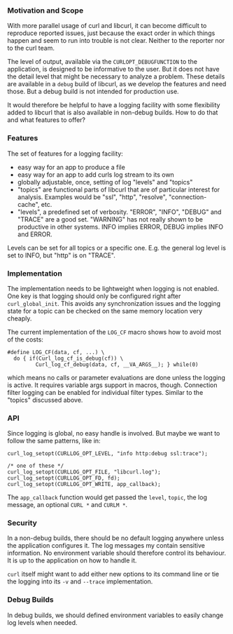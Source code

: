 ### Motivation and Scope

With more parallel usage of curl and libcurl, it can become difficult to reproduce reported issues, just
because the exact order in which things happen and seem to run into trouble is not clear. Neither to
the reporter nor to the curl team.

The level of output, available via the `CURLOPT_DEBUGFUNCTION` to the application, is designed to be
informative to the user. But it does not have the detail level that might be necessary to analyze a problem. These details are available in a `debug` build of libcurl, as we develop the features and need those. But a debug build is not intended for production use.

It would therefore be helpful to have a logging facility with some flexibility added to libcurl that is also available in non-debug builds. How to do that and what features to offer?

### Features

The set of features for a logging facility:

* easy way for an app to produce a file
* easy way for an app to add curls log stream to its own
* globally adjustable, once, setting of log "levels" and "topics"
* "topics" are functional parts of libcurl that are of particular interest for analysis. Examples would be "ssl", "http", "resolve", "connection-cache", etc.
* "levels", a predefined set of verbosity. "ERROR", "INFO", "DEBUG" and "TRACE" are a good set. "WARNING" has not really shown to be productive in other systems. INFO implies ERROR, DEBUG implies INFO and ERROR.

Levels can be set for all topics or a specific one. E.g. the general log level is set to INFO, but "http" is on "TRACE".

### Implementation

The implementation needs to be lightweight when logging is not enabled. One key is that logging should only be configured right after `curl_global_init`. This avoids any synchronization issues and the logging state for a topic can be checked on the same memory location very cheaply.

The current implementation of the `LOG_CF` macro shows how to avoid most of the costs:

```
#define LOG_CF(data, cf, ...) \
  do { if(Curl_log_cf_is_debug(cf)) \
         Curl_log_cf_debug(data, cf, __VA_ARGS__); } while(0)
```

which means no calls or parameter evaluations are done unless the logging is active. It requires variable args support in macros, though. Connection filter logging can be enabled for individual filter types. Similar to the "topics" discussed above.


### API

Since logging is global, no easy handle is involved. But maybe we want to follow the same patterns, like in:

```
curl_log_setopt(CURLLOG_OPT_LEVEL, "info http:debug ssl:trace");

/* one of these */
curl_log_setopt(CURLLOG_OPT_FILE, "libcurl.log");
curl_log_setopt(CURLLOG_OPT_FD, fd);
curl_log_setopt(CURLLOG_OPT_WRITE, app_callback);

```

The `app_callback` function would get passed the `level`, `topic`, the log message, an optional `CURL *` and `CURLM *`.

### Security

In a non-debug builds, there should be no default logging anywhere unless the application configures it. The log messages my contain sensitive information. No environment variable should therefore control its behaviour. It is up to the application on how to handle it.

`curl` itself might want to add either new options to its command line or tie the logging into its `-v` and `--trace` implementation.

### Debug Builds

In debug builds, we should defined environment variables to easily change log levels when needed.







